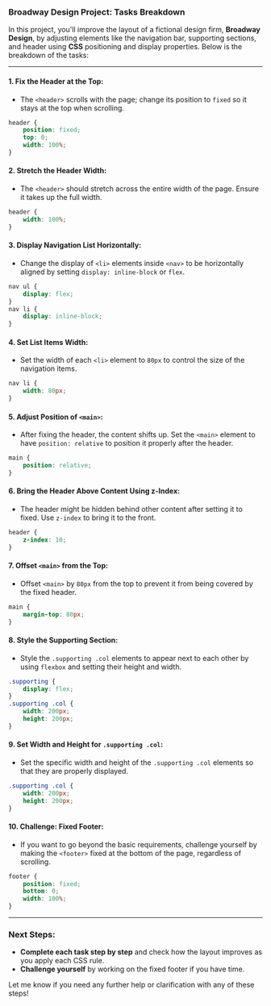 ### Broadway Design Project: Tasks Breakdown

In this project, you'll improve the layout of a fictional design firm, **Broadway Design**, by adjusting elements like the navigation bar, supporting sections, and header using **CSS** positioning and display properties. Below is the breakdown of the tasks:

---

#### 1. **Fix the Header at the Top**:
   - The `<header>` scrolls with the page; change its position to `fixed` so it stays at the top when scrolling.
   ```css
   header {
       position: fixed;
       top: 0;
       width: 100%;
   }
   ```

#### 2. **Stretch the Header Width**:
   - The `<header>` should stretch across the entire width of the page. Ensure it takes up the full width.
   ```css
   header {
       width: 100%;
   }
   ```

#### 3. **Display Navigation List Horizontally**:
   - Change the display of `<li>` elements inside `<nav>` to be horizontally aligned by setting `display: inline-block` or `flex`.
   ```css
   nav ul {
       display: flex;
   }
   nav li {
       display: inline-block;
   }
   ```

#### 4. **Set List Items Width**:
   - Set the width of each `<li>` element to `80px` to control the size of the navigation items.
   ```css
   nav li {
       width: 80px;
   }
   ```

#### 5. **Adjust Position of `<main>`**:
   - After fixing the header, the content shifts up. Set the `<main>` element to have `position: relative` to position it properly after the header.
   ```css
   main {
       position: relative;
   }
   ```

#### 6. **Bring the Header Above Content Using z-Index**:
   - The header might be hidden behind other content after setting it to fixed. Use `z-index` to bring it to the front.
   ```css
   header {
       z-index: 10;
   }
   ```

#### 7. **Offset `<main>` from the Top**:
   - Offset `<main>` by `80px` from the top to prevent it from being covered by the fixed header.
   ```css
   main {
       margin-top: 80px;
   }
   ```

#### 8. **Style the Supporting Section**:
   - Style the `.supporting .col` elements to appear next to each other by using `flexbox` and setting their height and width.
   ```css
   .supporting {
       display: flex;
   }
   .supporting .col {
       width: 200px;
       height: 200px;
   }
   ```

#### 9. **Set Width and Height for `.supporting .col`**:
   - Set the specific width and height of the `.supporting .col` elements so that they are properly displayed.
   ```css
   .supporting .col {
       width: 200px;
       height: 200px;
   }
   ```

#### 10. **Challenge: Fixed Footer**:
   - If you want to go beyond the basic requirements, challenge yourself by making the `<footer>` fixed at the bottom of the page, regardless of scrolling.
   ```css
   footer {
       position: fixed;
       bottom: 0;
       width: 100%;
   }
   ```

---

### Next Steps:
- **Complete each task step by step** and check how the layout improves as you apply each CSS rule.
- **Challenge yourself** by working on the fixed footer if you have time.

Let me know if you need any further help or clarification with any of these steps!